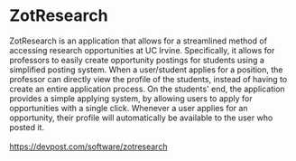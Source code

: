 ﻿# ZotResearch
ZotResearch is an application that allows for a streamlined method of accessing research opportunities at UC Irvine. Specifically, it allows for professors to easily create opportunity postings for students using a simplified posting system. When a user/student applies for a position, the professor can directly view the profile of the students, instead of having to create an entire application process. On the students' end, the application provides a simple applying system, by allowing users to apply for opportunities with a single click. Whenever a user applies for an opportunity, their profile will automatically be available to the user who posted it.\
\
https://devpost.com/software/zotresearch
